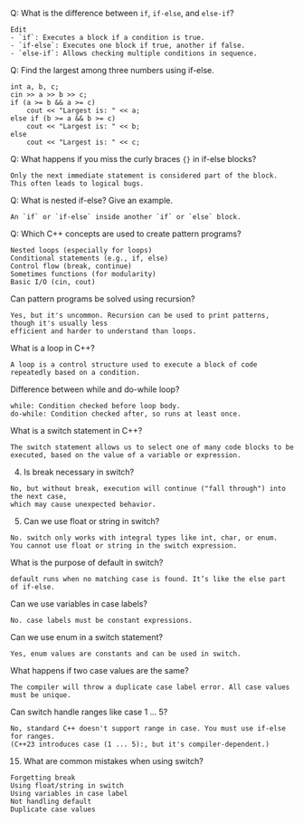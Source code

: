 
Q:  What is the difference between `if`, `if-else`, and `else-if`?
```
Edit
- `if`: Executes a block if a condition is true.
- `if-else`: Executes one block if true, another if false.
- `else-if`: Allows checking multiple conditions in sequence.
```
Q: Find the largest among three numbers using if-else.

```
int a, b, c;
cin >> a >> b >> c;
if (a >= b && a >= c)
    cout << "Largest is: " << a;
else if (b >= a && b >= c)
    cout << "Largest is: " << b;
else
    cout << "Largest is: " << c;
```

Q: What happens if you miss the curly braces `{}` in if-else blocks?
```
Only the next immediate statement is considered part of the block. This often leads to logical bugs.
```

Q: What is nested if-else? Give an example.
```
An `if` or `if-else` inside another `if` or `else` block.
```
Q: Which C++ concepts are used to create pattern programs?
```
Nested loops (especially for loops)
Conditional statements (e.g., if, else)
Control flow (break, continue)
Sometimes functions (for modularity)
Basic I/O (cin, cout)
```

 Can pattern programs be solved using recursion?
```
Yes, but it's uncommon. Recursion can be used to print patterns, though it's usually less
efficient and harder to understand than loops.
```

What is a loop in C++?
```
A loop is a control structure used to execute a block of code repeatedly based on a condition.
```

Difference between while and do-while loop?
```
while: Condition checked before loop body.
do-while: Condition checked after, so runs at least once.
```

What is a switch statement in C++?
```
The switch statement allows us to select one of many code blocks to be executed, based on the value of a variable or expression.
```

4. Is break necessary in switch?
```
No, but without break, execution will continue ("fall through") into the next case, 
which may cause unexpected behavior.
```
5. Can we use float or string in switch?
```
No. switch only works with integral types like int, char, or enum.
You cannot use float or string in the switch expression.
```

What is the purpose of default in switch?
```
default runs when no matching case is found. It’s like the else part of if-else.
```

Can we use variables in case labels?
```
No. case labels must be constant expressions.
```

 Can we use enum in a switch statement?
```
Yes, enum values are constants and can be used in switch.
```

What happens if two case values are the same?
```
The compiler will throw a duplicate case label error. All case values must be unique.
```

Can switch handle ranges like case 1 ... 5?
```
No, standard C++ doesn't support range in case. You must use if-else for ranges.
(C++23 introduces case (1 ... 5):, but it's compiler-dependent.)
```
15. What are common mistakes when using switch?
```
Forgetting break
Using float/string in switch
Using variables in case label
Not handling default
Duplicate case values
```
